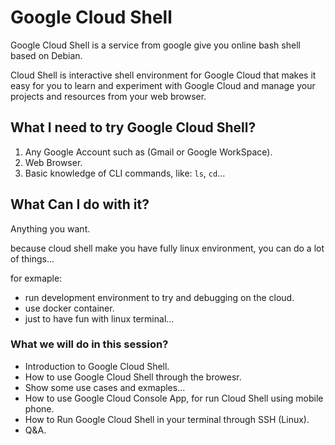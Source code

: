 # Google Cloud Shell

Google Cloud Shell is a service from google give you online bash shell based on Debian.

Cloud Shell is interactive shell environment for Google Cloud that makes it easy for you to learn and experiment with Google Cloud and manage your projects and resources from your web browser.

## What I need to try Google Cloud Shell?

1. Any Google Account such as (Gmail or Google WorkSpace).
2. Web Browser.
3. Basic knowledge of CLI commands, like: `ls`, `cd`...

## What Can I do with it?

Anything you want.

because cloud shell make you have fully linux environment, you can do a lot of things...

for exmaple: 

- run development environment to try and debugging on the cloud.
- use docker container.
- just to have fun with linux terminal...

### What we will do in this session? 

-  Introduction to Google Cloud Shell.
-  How to use Google Cloud Shell through the browesr.
-  Show some use cases and exmaples...
-  How to use Google Cloud Console App, for run Cloud Shell using mobile phone.
-  How to Run Google Cloud Shell in your terminal through SSH (Linux).
- Q&A.